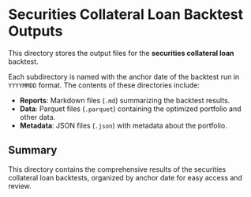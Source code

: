 # Securities Collateral Loan Backtest Outputs

This directory stores the output files for the **securities collateral loan** backtest.

Each subdirectory is named with the anchor date of the backtest run in `YYYYMMDD` format. The contents of these directories include:

- **Reports**: Markdown files (`.md`) summarizing the backtest results.
- **Data**: Parquet files (`.parquet`) containing the optimized portfolio and other data.
- **Metadata**: JSON files (`.json`) with metadata about the portfolio.

## Summary

This directory contains the comprehensive results of the securities collateral loan backtests, organized by anchor date for easy access and review.

